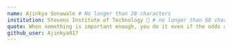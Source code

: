 ```yaml
---
name: Ajinkya Sonawale # No longer than 28 characters
institution: Stevens Institute of Technology 🚩 # no longer than 58 characters
quote: When something is important enough, you do it even if the odds are not in your favor. # no longer than 100 characters, avoid using quotes(") to guarantee the format remains the same.
github_user: Ajinkya017
---
```

